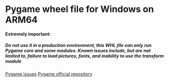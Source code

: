 # Pygame wheel file for Windows on ARM64

#### Extremely important: 
##### Do not use it in a production environment, this WHL file can only run Pygame core and some modules. Known issues include, but are not limited to, failure to load pictures, fonts, and inability to use the transform module

[Pygame issues](https://github.com/pygame/pygame/issues/3267)
[Pygame official repository](https://github.com/pygame/pygame)